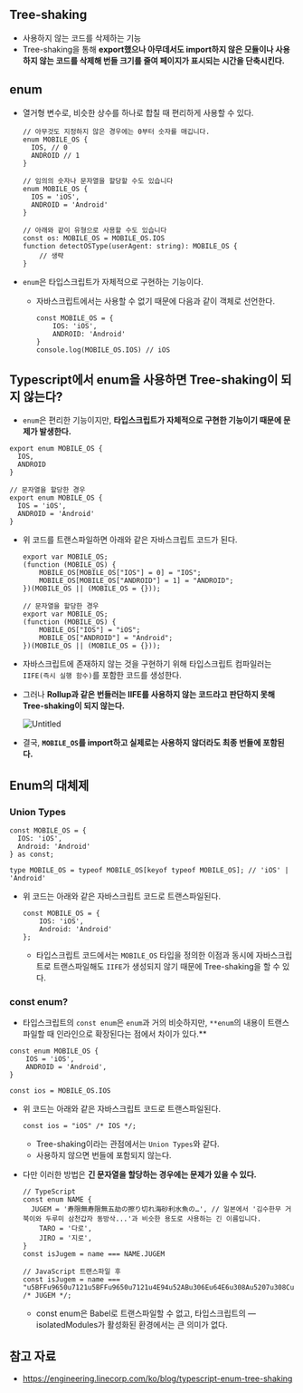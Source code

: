 ## Tree-shaking

- 사용하지 않는 코드를 삭제하는 기능
- Tree-shaking을 통해 **export했으나 아무데서도 import하지 않은 모듈이나 사용하지 않는 코드를 삭제해 번들 크기를 줄여 페이지가 표시되는 시간을 단축시킨다.**

## enum

- 열거형 변수로, 비슷한 상수를 하나로 합칠 때 편리하게 사용할 수 있다.
    
    ```tsx
    // 아무것도 지정하지 않은 경우에는 0부터 숫자를 매깁니다. 
    enum MOBILE_OS {
      IOS, // 0
      ANDROID // 1
    }
    
    // 임의의 숫자나 문자열을 할당할 수도 있습니다
    enum MOBILE_OS {
      IOS = 'iOS',
      ANDROID = 'Android'
    }
    
    // 아래와 같이 유형으로 사용할 수도 있습니다 
    const os: MOBILE_OS = MOBILE_OS.IOS
    function detectOSType(userAgent: string): MOBILE_OS {
        // 생략
    }
    ```
    
- `enum`은 타입스크립트가 자체적으로 구현하는 기능이다.
    - 자바스크립트에서는 사용할 수 없기 때문에 다음과 같이 객체로 선언한다.
        
        ```tsx
        const MOBILE_OS = {
            IOS: 'iOS',
            ANDROID: 'Android'
        }
        console.log(MOBILE_OS.IOS) // iOS
        ```
        

## Typescript에서 enum을 사용하면 Tree-shaking이 되지 않는다?

- `enum`은 편리한 기능이지만, **타입스크립트가 자체적으로 구현한 기능이기 때문에 문제가 발생한다.**

```tsx
export enum MOBILE_OS {
  IOS,
  ANDROID
}

// 문자열을 할당한 경우
export enum MOBILE_OS {
  IOS = 'iOS',
  ANDROID = 'Android'
}
```

- 위 코드를 트랜스파일하면 아래와 같은 자바스크립트 코드가 된다.
    
    ```tsx
    export var MOBILE_OS;
    (function (MOBILE_OS) {
        MOBILE_OS[MOBILE_OS["IOS"] = 0] = "IOS";
        MOBILE_OS[MOBILE_OS["ANDROID"] = 1] = "ANDROID";
    })(MOBILE_OS || (MOBILE_OS = {}));
    
    // 문자열을 할당한 경우
    export var MOBILE_OS;
    (function (MOBILE_OS) {
        MOBILE_OS["IOS"] = "iOS";
        MOBILE_OS["ANDROID"] = "Android";
    })(MOBILE_OS || (MOBILE_OS = {}));
    ```
    
- 자바스크립트에 존재하지 않는 것을 구현하기 위해 타입스크립트 컴파일러는 `IIFE(즉시 실행 함수)`를 포함한 코드를 생성한다.
- 그러나 **Rollup과 같은 번들러는 IIFE를 사용하지 않는 코드라고 판단하지 못해 Tree-shaking이 되지 않는다.**
    
    ![Untitled](https://engineering.linecorp.com/wp-content/uploads/2020/07/9fba7580-ba18-11ea-9c22-9344d1208a74-1024x512.png)
    
- 결국, **`MOBILE_OS`를 import하고 실제로는 사용하지 않더라도 최종 번들에 포함된다.**

## Enum의 대체제

### Union Types

```tsx
const MOBILE_OS = {
  IOS: 'iOS',
  Android: 'Android'
} as const;

type MOBILE_OS = typeof MOBILE_OS[keyof typeof MOBILE_OS]; // 'iOS' | 'Android'
```

- 위 코드는 아래와 같은 자바스크립트 코드로 트랜스파일된다.
    
    ```tsx
    const MOBILE_OS = {
        IOS: 'iOS',
        Android: 'Android'
    };
    ```
    
    - 타입스크립트 코드에서는 `MOBILE_OS` 타입을 정의한 이점과 동시에 자바스크립트로 트랜스파일해도 `IIFE`가 생성되지 않기 때문에 Tree-shaking을 할 수 있다.

### const enum?

- 타입스크립트의 `const enum`은 `enum`과 거의 비슷하지만, `**enum`의 내용이 트랜스파일할 때 인라인으로 확장된다는 점에서 차이가 있다.**

```tsx
const enum MOBILE_OS {
    IOS = 'iOS',
    ANDROID = 'Android',
}

const ios = MOBILE_OS.IOS
```

- 위 코드는 아래와 같은 자바스크립트 코드로 트랜스파일된다.
    
    ```tsx
    const ios = "iOS" /* IOS */;
    ```
    
    - Tree-shaking이라는 관점에서는 `Union Types`와 같다.
    - 사용하지 않으면 번들에 포함되지 않는다.
- 다만 이러한 방법은 **긴 문자열을 할당하는 경우에는 문제가 있을 수 있다.**
    
    ```tsx
    // TypeScript
    const enum NAME {
      JUGEM = '寿限無寿限無五劫の擦り切れ海砂利水魚の…', // 일본에서 '김수한무 거북이와 두루미 삼천갑자 동방삭...'과 비슷한 용도로 사용하는 긴 이름입니다.
    	TARO = '다로', 
    	JIRO = '지로', 
    } 
    const isJugem = name === NAME.JUGEM
     
    // JavaScript 트랜스파일 후
    const isJugem = name === "u5BFFu9650u7121u5BFFu9650u7121u4E94u52ABu306Eu64E6u308Au5207u308Cu6D77u7802u5229u6C34u9B5Au306Eu2026" /* JUGEM */;
    ```
    
    - const enum은 Babel로 트랜스파일할 수 없고, 타입스크립트의 —isolatedModules가 활성화된 환경에서는 큰 의미가 없다.

## 참고 자료

- https://engineering.linecorp.com/ko/blog/typescript-enum-tree-shaking